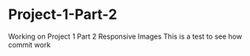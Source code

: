 # Project-1-Part-2
Working on Project 1 Part 2 Responsive Images
This is a test to see how commit work
